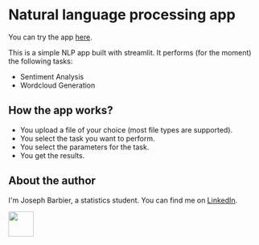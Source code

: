 # Natural language processing app

You can try the app [here](https://josephbarbierdarnal-nlpstreamlit-streamlit-app-5f719o.streamlit.app).

This is a simple NLP app built with streamlit. It performs (for the moment) the following tasks:

- Sentiment Analysis
- Wordcloud Generation 

## How the app works?

- You upload a file of your choice (most file types are supported).
- You select the task you want to perform.
- You select the parameters for the task.
- You get the results.

## About the author

I'm Joseph Barbier, a statistics student. You can find me on [LinkedIn](https://www.linkedin.com/in/joseph-barbier-darnal-4ab531224/).

<img src="https://static.wixstatic.com/media/ba568f_87caccf58b97420894d108f77dbed48f~mv2.jpg/v1/crop/x_68,y_58,w_1132,h_1156/fill/w_252,h_262,al_c,q_80,usm_0.66_1.00_0.01,enc_auto/WhatsApp%20Image%202022-09-11%20at%2000_24_edited.jpg"  width="50" height="50">